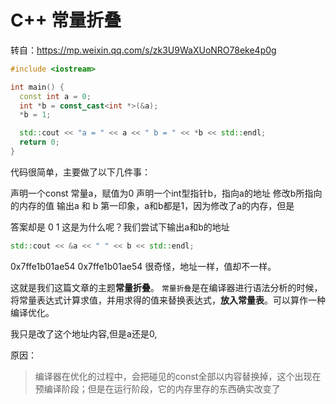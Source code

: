 # C++ 常量折叠

转自：https://mp.weixin.qq.com/s/zk3U9WaXUoNRO78eke4p0g

```cpp
#include <iostream>

int main() {
  const int a = 0;
  int *b = const_cast<int *>(&a);
  *b = 1;

  std::cout << "a = " << a << " b = " << *b << std::endl;
  return 0;
}
```

代码很简单，主要做了以下几件事：

声明一个const 常量a，赋值为0 声明一个int型指针b，指向a的地址 修改b所指向的内存的值 输出a 和 b 第一印象，a和b都是1，因为修改了a的内存，但是

答案却是 0 1 这是为什么呢？我们尝试下输出a和b的地址

```cpp
std::cout << &a << " " << b << std::endl;
```

0x7ffe1b01ae54 0x7ffe1b01ae54 很奇怪，地址一样，值却不一样。

这就是我们这篇文章的主题**常量折叠**。 `常量折叠`是在编译器进行语法分析的时候，将常量表达式计算求值，并用求得的值来替换表达式，**放入常量表**。可以算作一种编译优化。

我只是改了这个地址内容,但是a还是0,

原因：

> 编译器在优化的过程中，会把碰见的const全部以内容替换掉，这个出现在预编译阶段；但是在运行阶段，它的内存里存的东西确实改变了
